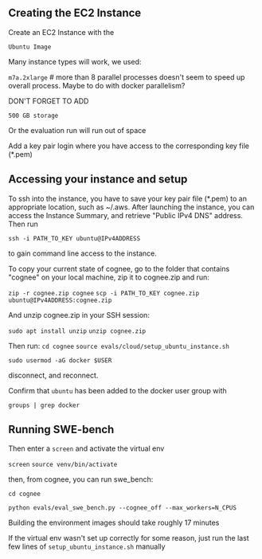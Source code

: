 ## Creating the EC2 Instance

Create an EC2 Instance with the

`Ubuntu Image`

Many instance types will work, we used:

`m7a.2xlarge` # more than 8 parallel processes doesn't seem to speed up overall process. Maybe to do with docker parallelism?

DON'T FORGET TO ADD

`500 GB storage`

Or the evaluation run will run out of space

Add a key pair login where you have access to the corresponding key file (*.pem)

## Accessing your instance and setup

To ssh into the instance, you have to save your key pair file (*.pem) to an appropriate location, such as ~/.aws. After launching the instance, you can access the Instance Summary, and retrieve "Public IPv4 DNS" address. Then run

`ssh -i PATH_TO_KEY ubuntu@IPv4ADDRESS`

to gain command line access to the instance.

To copy your current state of cognee, go to the folder that contains "cognee" on your local machine, zip it to cognee.zip and run:

`zip -r cognee.zip cognee`
`scp -i PATH_TO_KEY cognee.zip ubuntu@IPv4ADDRESS:cognee.zip`

And unzip cognee.zip in your SSH session:

`sudo apt install unzip`
`unzip cognee.zip`

Then run:
`cd cognee`
`source evals/cloud/setup_ubuntu_instance.sh`

`sudo usermod -aG docker $USER`

disconnect, and reconnect.

Confirm that `ubuntu` has been added to the docker user group with

`groups | grep docker`

## Running SWE-bench

Then enter a `screen` and activate the virtual env

`screen`
`source venv/bin/activate`

then, from cognee, you can run swe_bench:

`cd cognee`

`python evals/eval_swe_bench.py --cognee_off --max_workers=N_CPUS`

Building the environment images should take roughly 17 minutes

If the virtual env wasn't set up correctly for some reason, just run the last few lines of `setup_ubuntu_instance.sh` manually
